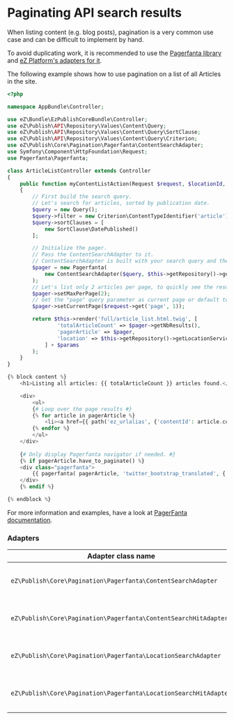 # Paginating API search results

When listing content (e.g. blog posts), pagination is a very common use case and can be difficult to implement by hand.

To avoid duplicating work, it is recommended to use the [Pagerfanta library](https://github.com/whiteoctober/Pagerfanta) and [eZ Platform's adapters for it](https://github.com/ezsystems/ezpublish-kernel/tree/master/eZ/Publish/Core/Pagination/Pagerfanta).

The following example shows how to use pagination on a list of all Articles in the site.

``` php
<?php

namespace AppBundle\Controller;

use eZ\Bundle\EzPublishCoreBundle\Controller;
use eZ\Publish\API\Repository\Values\Content\Query;
use eZ\Publish\API\Repository\Values\Content\Query\SortClause;
use eZ\Publish\API\Repository\Values\Content\Query\Criterion;
use eZ\Publish\Core\Pagination\Pagerfanta\ContentSearchAdapter;
use Symfony\Component\HttpFoundation\Request;
use Pagerfanta\Pagerfanta;

class ArticleListController extends Controller
{
    public function myContentListAction(Request $request, $locationId, $viewType, $layout = false, array $params = [])
    {
        // First build the search query.
        // Let's search for articles, sorted by publication date.
        $query = new Query();
        $query->filter = new Criterion\ContentTypeIdentifier('article');
        $query->sortClauses = [
            new SortClause\DatePublished()
        ];

        // Initialize the pager.
        // Pass the ContentSearchAdapter to it.
        // ContentSearchAdapter is built with your search query and the SearchService.
        $pager = new Pagerfanta(
            new ContentSearchAdapter($query, $this->getRepository()->getSearchService())
        );
        // Let's list only 2 articles per page, to quickly see the results
        $pager->setMaxPerPage(2);
        // Get the "page" query parameter as current page or default to page 1
        $pager->setCurrentPage($request->get('page', 1));

        return $this->render('full/article_list.html.twig', [
                'totalArticleCount' => $pager->getNbResults(),
                'pagerArticle' => $pager,
                'location' => $this->getRepository()->getLocationService()->loadLocation($locationId),
            ] + $params
        );
    }
}
```

``` php
{% block content %}
    <h1>Listing all articles: {{ totalArticleCount }} articles found.</h1>

    <div>
        <ul>
        {# Loop over the page results #}
        {% for article in pagerArticle %}
            <li><a href={{ path('ez_urlalias', {'contentId': article.content_info.id}) }}>{{ez_content_name( article ) }}</a></li>
        {% endfor %}
        </ul>
    </div>
 
    {# Only display Pagerfanta navigator if needed. #}
    {% if pagerArticle.have_to_paginate() %}
    <div class="pagerfanta">
        {{ pagerfanta( pagerArticle, 'twitter_bootstrap_translated', {'routeName': location} ) }}
    </div>
    {% endif %}

{% endblock %}
```

For more information and examples, have a look at [PagerFanta documentation](https://github.com/whiteoctober/Pagerfanta/blob/master/README.md).

### Adapters

|Adapter class name|Description|
|------|------|
|`eZ\Publish\Core\Pagination\Pagerfanta\ContentSearchAdapter`|Makes a search against passed Query and returns [Content](https://github.com/ezsystems/ezpublish-kernel/blob/master/eZ/Publish/API/Repository/Values/Content/Content.php) objects.|
|`eZ\Publish\Core\Pagination\Pagerfanta\ContentSearchHitAdapter`|Same as ContentSearchAdapter but returns [SearchHit](https://github.com/ezsystems/ezpublish-kernel/blob/master/eZ/Publish/API/Repository/Values/Content/Search/SearchHit.php) objects instead.|
|`eZ\Publish\Core\Pagination\Pagerfanta\LocationSearchAdapter`|Makes a Location search against passed Query and returns Location objects.|
|`eZ\Publish\Core\Pagination\Pagerfanta\LocationSearchHitAdapter`|Same as LocationSearchAdapter but returns [SearchHit](https://github.com/ezsystems/ezpublish-kernel/blob/master/eZ/Publish/API/Repository/Values/Content/Search/SearchHit.php) objects instead.|
